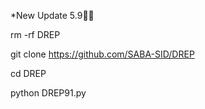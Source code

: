 *New Update 5.9🤍🌿

rm -rf DREP

git clone https://github.com/SABA-SID/DREP 

cd DREP

python DREP91.py
